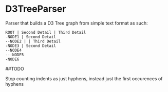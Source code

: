 D3TreeParser
============

Parser that builds a D3 Tree graph from simple text format as such: 

    ROOT | Second Detail | Third Detail
    -NODE1 | Second Detail
    --NODE2 | | Third Detail
    -NODE3 | Second Detail
    --NODE4
    ---NODE5
    -NODE6

##TODO

Stop counting indents as just hyphens, instead just the first occurences of hyphens
